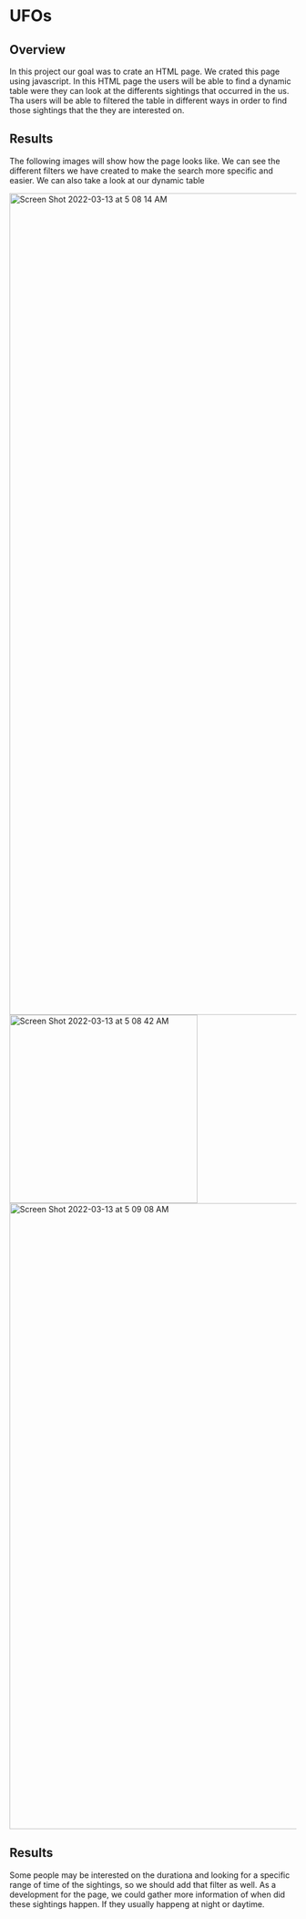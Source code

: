 # UFOs

## Overview
In this project our goal was to crate an HTML page. We crated this page using javascript. In this HTML page the users will be able to find a dynamic table were they can look at the differents sightings that occurred in the us. Tha users will be able to filtered the table in different ways in order to find those sightings that the they are interested on.

## Results
The following images will show how the page looks like. We can see the different filters we have created to make the search more specific and easier. We can also take a look at our dynamic table

<img width="1440" alt="Screen Shot 2022-03-13 at 5 08 14 AM" src="https://user-images.githubusercontent.com/95391094/158053090-f84125ee-cc75-4b7a-a127-3b8d2bb8f739.png">


<img width="330" alt="Screen Shot 2022-03-13 at 5 08 42 AM" src="https://user-images.githubusercontent.com/95391094/158053169-00c36fe5-c8f2-4cd3-8492-56fb00d0b7f7.png">


<img width="1097" alt="Screen Shot 2022-03-13 at 5 09 08 AM" src="https://user-images.githubusercontent.com/95391094/158053198-781120ce-4a55-41fc-add8-a4c7e0e8d895.png">

## Results
Some people may be interested on the durationa and looking for a specific range of time of the sightings, so we should add that filter as well. As a development for the page, we could gather more information of when did these sightings happen. If they usually happeng at night or daytime.
